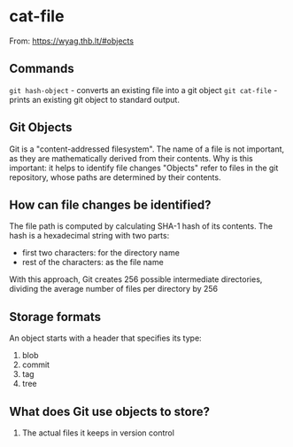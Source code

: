 # cat-file

From: https://wyag.thb.lt/#objects

## Commands

`git hash-object` - converts an existing file into a git object
`git cat-file` - prints an existing git object to standard output.

## Git Objects

Git is a "content-addressed filesystem". The name of a file is not important, as they are mathematically derived from their contents.
Why is this important: it helps to identify file changes
"Objects" refer to files in the git repository, whose paths are determined by their contents.

## How can file changes be identified?
The file path is computed by calculating SHA-1 hash of its contents. The hash is a hexadecimal string with two parts:
- first two characters: for the directory name
- rest of the characters: as the file name

With this approach, Git creates 256 possible intermediate directories, dividing the average number of files per directory by 256

## Storage formats

An object starts with a header that specifies its type:
1. blob
2. commit
3. tag
4. tree

## What does Git use objects to store?
1. The actual files it keeps in version control